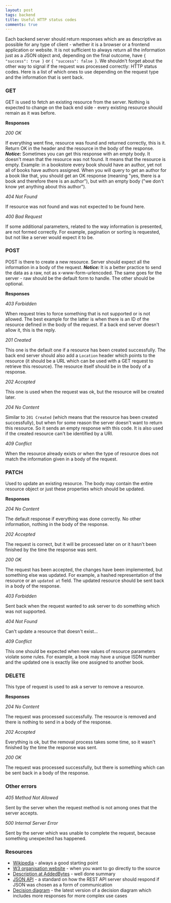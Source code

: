 ```yaml
---
layout: post
tags: backend
title: Useful HTTP status codes
comments: true
---
```

Each backend server should return responses which are as descriptive as possible for any type of client - whether it is a browser or a frontend application or website. It is not sufficient to always return all the information just as a JSON object and, depending on the final outcome, have `{ "success": true }` or `{ "success": false }`. We shouldn't forget about the other way to signal if the request was processed correctly: HTTP status codes. Here is a list of which ones to use depending on the request type and the information that is sent back.
<!--more-->

### GET ###

GET is used to fetch an existing resource from the server. Nothing is expected to change on the back end side - every existing resource should remain as it was before.

**Responses**

*200 OK*

If everything went fine, resource was found and returned correctly, this is it. Return OK in the header and the resource in the body of the response. ***Notice:*** Sometimes you can get this response with an empty body. It doesn't mean that the resource was not found. It means that the resource is empty. Example: in a bookstore every book should have an author, yet not all of books have authors assigned. When you will query to get an author for a book like that, you should get an OK response (meaning "yes, there is a book and therefore there is an author"), but with an empty body ("we don't know yet anything about this author").

*404 Not Found*

If resource was not found and was not expected to be found here.

*400 Bad Request*

If some additional parameters, related to the way information is presented, are not formed correctly. For example, pagination or sorting is requested, but not like a server would expect it to be.

### POST ###

POST is there to create a new resource. Server should expect all the information in a body of the request. ***Notice:*** It is a better practice to send the data as a raw, not as x-www-form-urlencoded. The same goes for the server - raw should be the default form to handle. The other should be optional.

**Responses**

*403 Forbidden*

When request tries to force something that is not supported or is not allowed. The best example for the latter is when there is an ID of the resource defined in the body of the request. If a back end server doesn't allow it, this is the reply.

*201 Created*

This one is the default one if a resource has been created successfully. The back end server should also add a `Location` header which points to the resource (it should be a URL which can be used with a GET request to retrieve this resource). The resource itself should be in the body of a response.

*202 Accepted*

This one is used when the request was ok, but the resource will be created later.

*204 No Content*

Similar to `201 Created` (which means that the resource has been created successfully), but when for some reason the server doesn't want to return this resource. So it sends an empty response with this code. It is also used if the created resource can't be identified by a URI.

*409 Conflict*

When the resource already exists or when the type of resource does not match the information given in a body of the request.

### PATCH ###

Used to update an existing resource. The body may contain the entire resource object or just these properties which should be updated.

**Responses**

*204 No Content*

The default response if everything was done correctly. No other information, nothing in the body of the response.

*202 Accepted*

The request is correct, but it will be processed later on or it hasn't been finished by the time the response was sent.

*200 OK*

The request has been accepted, the changes have been implemented, but something else was updated. For example, a hashed representation of the resource or an `updated at` field. The updated resource should be sent back in a body of the response.

*403 Forbidden*

Sent back when the request wanted to ask server to do something which was not supported.

*404 Not Found*

Can't update a resource that doesn't exist...

*409 Conflict*

This one should be expected when new values of resource parameters violate some rules. For example, a book may have a unique ISDN number and the updated one is exactly like one assigned to another book.

### DELETE ###

This type of request is used to ask a server to remove a resource.

**Responses**

*204 No Content*

The request was processed successfully. The resource is removed and there is nothing to send in a body of the response.

*202 Accepted*

Everything is ok, but the removal process takes some time, so it wasn't finished by the time the response was sent.

*200 OK*

The request was processed successfully, but there is something which can be sent back in a body of the response.

### Other errors ###

*405 Method Not Allowed*

Sent by the server when the request method is not among ones that the server accepts.

*500 Internal Server Error*

Sent by the server which was unable to complete the request, because something unexpected has happened.

### Resources ###

* [Wikipedia](https://en.wikipedia.org/wiki/List_of_HTTP_status_codes) - always a good starting point
* [W3 organisation website](https://www.w3.org/Protocols/rfc2616/rfc2616-sec10.html) - when you want to go directly to the source
* [Description at AddedBytes](https://www.addedbytes.com/articles/for-beginners/http-status-codes/) - well done summary
* [JSON API](http://jsonapi.org) - a standard on how the REST API server should respond if JSON was chosen as a form of communication
* [Decision diagram](https://raw.githubusercontent.com/for-GET/http-decision-diagram/master/httpdd.png) - the latest version of a decision diagram which includes more responses for more complex use cases